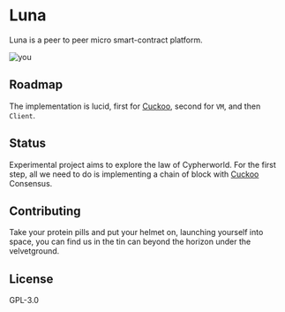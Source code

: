 # Luna
Luna is a peer to peer micro smart-contract platform.

![you][you]

## Roadmap
The implementation is lucid, first for [Cuckoo][1], second for `VM`, and then `Client`.

## Status
Experimental project aims to explore the law of Cypherworld. For the first step, all we need to do is implementing a chain of block with [Cuckoo][1] Consensus.

## Contributing
Take your protein pills and put your helmet on, launching yourself into space, you can find us in the tin can beyond the horizon under the velvetground.

## License
GPL-3.0

[1]: https://github.com/tromp/cuckoo
[you]: https://laughingsquid.com/wp-content/uploads/2018/02/starman-tesla-in-space-towards-mars.gif?w=640
